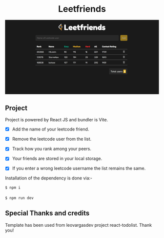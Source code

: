 <h1 align="center">
  Leetfriends
</h1>

<img src="./.github/screenshot.jpg" />


## Project

Project is powered by React JS and bundler is Vite.

- [x] Add the name of your leetcode friend.
- [x] Remove the leetcode user from the list.
- [x] Track how you rank among your peers.
- [x] Your friends are stored in your local storage.
- [x] If you enter a wrong leetcode username the list remains the same.


Installation of the dependency is done via:-

```bash
$ npm i

$ npm run dev
```

## Special Thanks and credits
Template has been used from leovargasdev project react-todolist. 
Thank you!